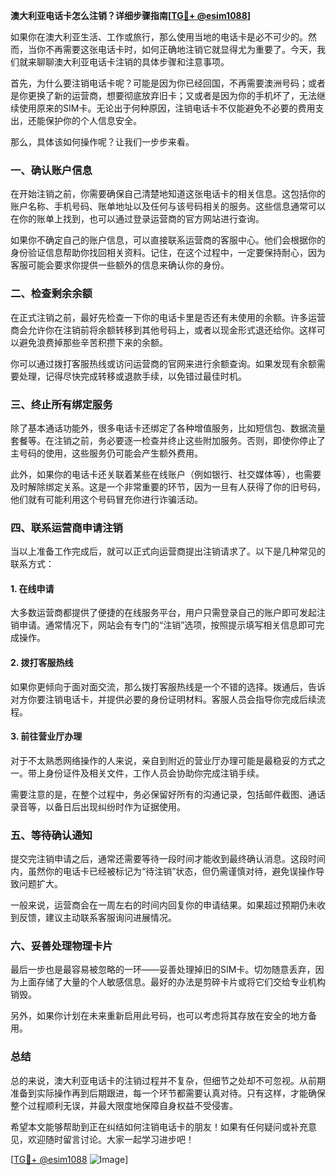 **澳大利亚电话卡怎么注销？详细步骤指南[[TG💪+ @esim1088](https://t.me/s/esim1088)]**

如果你在澳大利亚生活、工作或旅行，那么使用当地的电话卡是必不可少的。然而，当你不再需要这张电话卡时，如何正确地注销它就显得尤为重要了。今天，我们就来聊聊澳大利亚电话卡注销的具体步骤和注意事项。

首先，为什么要注销电话卡呢？可能是因为你已经回国，不再需要澳洲号码；或者是你更换了新的运营商，想要彻底放弃旧卡；又或者是因为你的手机坏了，无法继续使用原来的SIM卡。无论出于何种原因，注销电话卡不仅能避免不必要的费用支出，还能保护你的个人信息安全。

那么，具体该如何操作呢？让我们一步步来看。

### 一、确认账户信息

在开始注销之前，你需要确保自己清楚地知道这张电话卡的相关信息。这包括你的账户名称、手机号码、账单地址以及任何与该号码相关的服务。这些信息通常可以在你的账单上找到，也可以通过登录运营商的官方网站进行查询。

如果你不确定自己的账户信息，可以直接联系运营商的客服中心。他们会根据你的身份验证信息帮助你找回相关资料。记住，在这个过程中，一定要保持耐心，因为客服可能会要求你提供一些额外的信息来确认你的身份。

### 二、检查剩余余额

在正式注销之前，最好先检查一下你的电话卡里是否还有未使用的余额。许多运营商会允许你在注销前将余额转移到其他号码上，或者以现金形式退还给你。这样可以避免浪费掉那些辛苦积攒下来的余额。

你可以通过拨打客服热线或访问运营商的官网来进行余额查询。如果发现有余额需要处理，记得尽快完成转移或退款手续，以免错过最佳时机。

### 三、终止所有绑定服务

除了基本通话功能外，很多电话卡还绑定了各种增值服务，比如短信包、数据流量套餐等。在注销之前，务必要逐一检查并终止这些附加服务。否则，即使你停止了主号码的使用，这些服务仍可能会产生额外费用。

此外，如果你的电话卡还关联着某些在线账户（例如银行、社交媒体等），也需要及时解除绑定关系。这是一个非常重要的环节，因为一旦有人获得了你的旧号码，他们就有可能利用这个号码冒充你进行诈骗活动。

### 四、联系运营商申请注销

当以上准备工作完成后，就可以正式向运营商提出注销请求了。以下是几种常见的联系方式：

#### 1. 在线申请
大多数运营商都提供了便捷的在线服务平台，用户只需登录自己的账户即可发起注销申请。通常情况下，网站会有专门的“注销”选项，按照提示填写相关信息即可完成操作。

#### 2. 拨打客服热线
如果你更倾向于面对面交流，那么拨打客服热线是一个不错的选择。拨通后，告诉对方你要注销电话卡，并提供必要的身份证明材料。客服人员会指导你完成后续流程。

#### 3. 前往营业厅办理
对于不太熟悉网络操作的人来说，亲自到附近的营业厅办理可能是最稳妥的方式之一。带上身份证件及相关文件，工作人员会协助你完成注销手续。

需要注意的是，在整个过程中，务必保留好所有的沟通记录，包括邮件截图、通话录音等，以备日后出现纠纷时作为证据使用。

### 五、等待确认通知

提交完注销申请之后，通常还需要等待一段时间才能收到最终确认消息。这段时间内，虽然你的电话卡已经被标记为“待注销”状态，但仍需谨慎对待，避免误操作导致问题扩大。

一般来说，运营商会在一周左右的时间内回复你的申请结果。如果超过预期仍未收到反馈，建议主动联系客服询问进展情况。

### 六、妥善处理物理卡片

最后一步也是最容易被忽略的一环——妥善处理掉旧的SIM卡。切勿随意丢弃，因为上面存储了大量的个人敏感信息。最好的办法是剪碎卡片或将它们交给专业机构销毁。

另外，如果你计划在未来重新启用此号码，也可以考虑将其存放在安全的地方备用。

### 总结

总的来说，澳大利亚电话卡的注销过程并不复杂，但细节之处却不可忽视。从前期准备到实际操作再到后期跟进，每一个环节都需要认真对待。只有这样，才能确保整个过程顺利无误，并最大限度地保障自身权益不受侵害。

希望本文能够帮助到正在纠结如何注销电话卡的朋友！如果有任何疑问或补充意见，欢迎随时留言讨论。大家一起学习进步吧！

[[TG💪+ @esim1088](https://t.me/s/esim1088) ![Image](https://i.postimg.cc/4NQfJmqS/Snipaste-2025-05-13-00-14-12.png)]